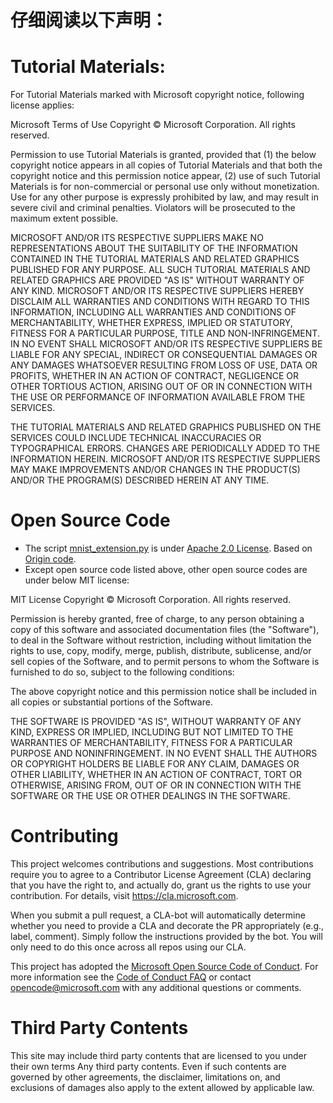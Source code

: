 # 仔细阅读以下声明：
# Tutorial Materials:  
For Tutorial Materials marked with Microsoft copyright notice, following license applies:

Microsoft Terms of Use
Copyright © Microsoft Corporation. All rights reserved.

Permission to use Tutorial Materials is granted, provided that (1) the below copyright notice appears in all copies of Tutorial Materials and that both the copyright notice and this permission notice appear, (2) use of such Tutorial Materials is for non-commercial or personal use only without monetization. Use for any other purpose is expressly prohibited by law, and may result in severe civil and criminal penalties. Violators will be prosecuted to the maximum extent possible.

MICROSOFT AND/OR ITS RESPECTIVE SUPPLIERS MAKE NO REPRESENTATIONS ABOUT THE SUITABILITY OF THE INFORMATION CONTAINED IN THE TUTORIAL MATERIALS AND RELATED GRAPHICS PUBLISHED FOR ANY PURPOSE. ALL SUCH TUTORIAL MATERIALS AND RELATED GRAPHICS ARE PROVIDED "AS IS" WITHOUT WARRANTY OF ANY KIND. MICROSOFT AND/OR ITS RESPECTIVE SUPPLIERS HEREBY DISCLAIM ALL WARRANTIES AND CONDITIONS WITH REGARD TO THIS INFORMATION, INCLUDING ALL WARRANTIES AND CONDITIONS OF MERCHANTABILITY, WHETHER EXPRESS, IMPLIED OR STATUTORY, FITNESS FOR A PARTICULAR PURPOSE, TITLE AND NON-INFRINGEMENT. IN NO EVENT SHALL MICROSOFT AND/OR ITS RESPECTIVE SUPPLIERS BE LIABLE FOR ANY SPECIAL, INDIRECT OR CONSEQUENTIAL DAMAGES OR ANY DAMAGES WHATSOEVER RESULTING FROM LOSS OF USE, DATA OR PROFITS, WHETHER IN AN ACTION OF CONTRACT, NEGLIGENCE OR OTHER TORTIOUS ACTION, ARISING OUT OF OR IN CONNECTION WITH THE USE OR PERFORMANCE OF INFORMATION AVAILABLE FROM THE SERVICES.

THE TUTORIAL MATERIALS AND RELATED GRAPHICS PUBLISHED ON THE SERVICES COULD INCLUDE TECHNICAL INACCURACIES OR TYPOGRAPHICAL ERRORS. CHANGES ARE PERIODICALLY ADDED TO THE INFORMATION HEREIN. MICROSOFT AND/OR ITS RESPECTIVE SUPPLIERS MAY MAKE IMPROVEMENTS AND/OR CHANGES IN THE PRODUCT(S) AND/OR THE PROGRAM(S) DESCRIBED HEREIN AT ANY TIME.

# Open Source Code 
- The script [mnist_extension.py](./B-教学案例与实践/B9-自构建－图像识别应用案例-手写算式计算器/微软-方案1/tensorflow_model/mnist_extension.py) is under [Apache 2.0 License](http://www.apache.org/licenses/LICENSE-2.0). Based on [Origin code](https://github.com/tensorflow/models/blob/f81bb397efe57cf8bfb4a195c1b3064997f3e3c2/tutorials/image/mnist/convolutional.py).
- Except open source code listed above, other open source codes are under below MIT license:

MIT License
Copyright © Microsoft Corporation. All rights reserved.

Permission is hereby granted, free of charge, to any person obtaining a copy of this software and 
associated documentation files (the "Software"), to deal in the Software without restriction, 
including without limitation the rights to use, copy, modify, merge, publish, distribute, sublicense, 
and/or sell copies of the Software, and to permit persons to whom the Software is furnished to do so, 
subject to the following conditions:

The above copyright notice and this permission notice shall be included in all copies or substantial 
portions of the Software.

THE SOFTWARE IS PROVIDED "AS IS", WITHOUT WARRANTY OF ANY KIND, EXPRESS OR IMPLIED, INCLUDING BUT 
NOT LIMITED TO THE WARRANTIES OF MERCHANTABILITY, FITNESS FOR A PARTICULAR PURPOSE AND NONINFRINGEMENT. 
IN NO EVENT SHALL THE AUTHORS OR COPYRIGHT HOLDERS BE LIABLE FOR ANY CLAIM, DAMAGES OR OTHER LIABILITY, 
WHETHER IN AN ACTION OF CONTRACT, TORT OR OTHERWISE, ARISING FROM, OUT OF OR IN CONNECTION WITH THE 
SOFTWARE OR THE USE OR OTHER DEALINGS IN THE SOFTWARE.

# Contributing

This project welcomes contributions and suggestions.  Most contributions require you to agree to a
Contributor License Agreement (CLA) declaring that you have the right to, and actually do, grant us
the rights to use your contribution. For details, visit https://cla.microsoft.com.

When you submit a pull request, a CLA-bot will automatically determine whether you need to provide
a CLA and decorate the PR appropriately (e.g., label, comment). Simply follow the instructions
provided by the bot. You will only need to do this once across all repos using our CLA.

This project has adopted the [Microsoft Open Source Code of Conduct](https://opensource.microsoft.com/codeofconduct/).
For more information see the [Code of Conduct FAQ](https://opensource.microsoft.com/codeofconduct/faq/) or
contact [opencode@microsoft.com](mailto:opencode@microsoft.com) with any additional questions or comments.

# Third Party Contents
This site may include third party contents that are licensed to you under their own terms Any third party contents. Even if such contents are governed by other agreements, the disclaimer, limitations on, and exclusions of damages also apply to the extent allowed by applicable law.

